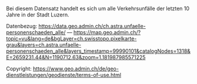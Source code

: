 Bei diesem Datensatz handelt es sich um alle Verkehrsunfälle der letzten 10 Jahre in der Stadt Luzern.

Datenbezug: 
https://data.geo.admin.ch/ch.astra.unfaelle-personenschaeden_alle/ –– 
https://map.geo.admin.ch/?topic=vu&lang=de&bgLayer=ch.swisstopo.pixelkarte-grau&layers=ch.astra.unfaelle-personenschaeden_alle&layers_timestamp=99990101&catalogNodes=1318&E=2659231.44&N=1190712.63&zoom=1.181987985571225

Copyright: 
https://www.geo.admin.ch/de/geo-dienstleistungen/geodienste/terms-of-use.html

